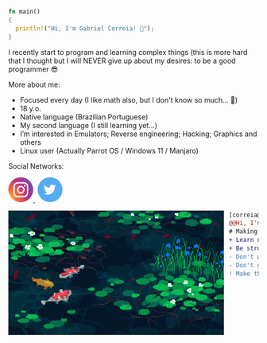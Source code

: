 ```rust
fn main()
{
  println!("Hi, I'm Gabriel Correia! 🥇");
}
```

I recently start to program and learning complex things (this is more hard that I thought but I will NEVER give up about my desires: to be a good programmer 😎

More about me:
- Focused every day (I like math also, but I don't know so much... 🥲)
- 18 y.o.
- Native language (Brazilian Portuguese)
- My second language (I still learning yet...)
- I’m interested in Emulators; Reverse engineering; Hacking; Graphics and others
- Linux user (Actually Parrot OS / Windows 11 / Manjaro)

Social Networks:
<div >
<a href="https://www.instagram.com/ocorreia18">
  <img src="assets/Instagram.svg" height="50px">
</a>
<a style="margin-left: 5px" href="https://twitter.com/ocorreia18">
  <img src="assets/Twitter.svg" height="50px">
</a>
</div>

<div >
<img style="margin-right: 10px" height="250px" alt="Some fishes at lake" src=assets/img.gif align="left" >

~~~diff
[correia@dev ~]$ aboutme
@@Hi, I'm open for talk about programming and computers related things@@
# Making something new every day
+ Learn new things everyday
+ Be strong and productive
- Don't waste time
- Don't give up
! Make the difference!
~~~
</div>
